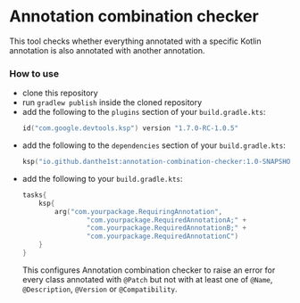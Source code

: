 # Annotation combination checker

This tool checks whether everything annotated with a specific Kotlin annotation
is also annotated with another annotation.

### How to use
- clone this repository
- run `gradlew publish` inside the cloned repository
- add the following to the `plugins` section of your `build.gradle.kts`:
  ```kotlin
  id("com.google.devtools.ksp") version "1.7.0-RC-1.0.5"
  ```
- add the following to the `dependencies` section of your `build.gradle.kts`:
  ```kotlin
  ksp("io.github.danthe1st:annotation-combination-checker:1.0-SNAPSHOT")
  ```
- add the following to your `build.gradle.kts`:
  ```kotlin
  tasks{
      ksp{
          arg("com.yourpackage.RequiringAnnotation",
                  "com.yourpackage.RequiredAnnotationA;" +
                  "com.yourpackage.RequiredAnnotationB;" +
                  "com.yourpackage.RequiredAnnotationC")
      }
  }
  ```
  This configures Annotation combination checker to raise an error for every class annotated with `@Patch` but not with at least one of `@Name`, `@Description`, `@Version` or `@Compatibility`.
